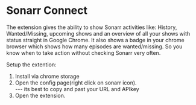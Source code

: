 # Sonarr Connect

The extension gives the ability to show Sonarr activities like: History, Wanted/Missing, upcoming shows and an overview of all your shows with status straight in Google Chrome. It also shows a badge in your chrome browser which shows how many episodes are wanted/missing. So you know when to take action without checking Sonarr very often.

Setup the extention: <br />
1. Install via chrome storage <br />
2. Open the config page(right click on sonarr icon).  <br />
--- its best to copy and past your URL and APIkey  <br />
3. Open the extension. <br />
